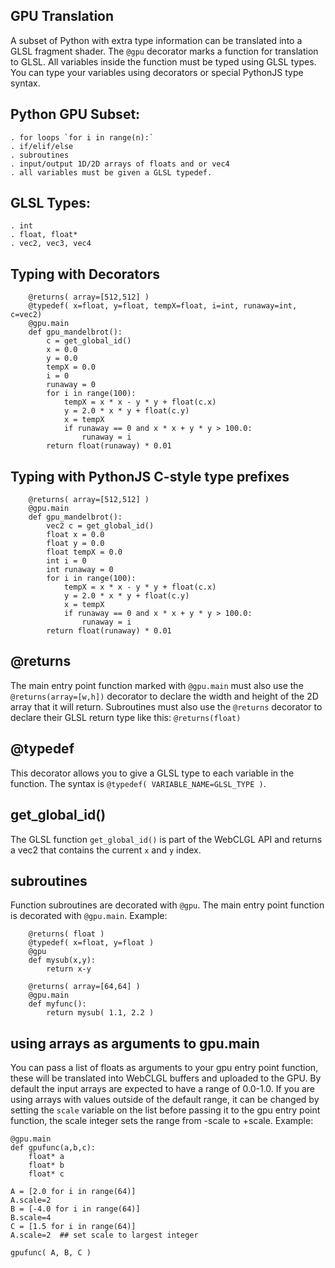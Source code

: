 GPU Translation
---------------
A subset of Python with extra type information can be translated into a GLSL fragment shader.  The `@gpu` decorator marks a function for translation to GLSL.  All variables inside the function must be typed using GLSL types.  You can type your variables using decorators or special PythonJS type syntax.

Python GPU Subset:
-----------------

	. for loops `for i in range(n):`
	. if/elif/else
	. subroutines
	. input/output 1D/2D arrays of floats and or vec4
	. all variables must be given a GLSL typedef.

GLSL Types:
----------

	. int
	. float, float*
	. vec2, vec3, vec4

Typing with Decorators
----------------------

```
	@returns( array=[512,512] )
	@typedef( x=float, y=float, tempX=float, i=int, runaway=int, c=vec2)
	@gpu.main
	def gpu_mandelbrot():
		c = get_global_id()
		x = 0.0
		y = 0.0
		tempX = 0.0
		i = 0
		runaway = 0
		for i in range(100):
			tempX = x * x - y * y + float(c.x)
			y = 2.0 * x * y + float(c.y)
			x = tempX
			if runaway == 0 and x * x + y * y > 100.0:
				runaway = i
		return float(runaway) * 0.01

```


Typing with PythonJS C-style type prefixes
----------------------

```
	@returns( array=[512,512] )
	@gpu.main
	def gpu_mandelbrot():
		vec2 c = get_global_id()
		float x = 0.0
		float y = 0.0
		float tempX = 0.0
		int i = 0
		int runaway = 0
		for i in range(100):
			tempX = x * x - y * y + float(c.x)
			y = 2.0 * x * y + float(c.y)
			x = tempX
			if runaway == 0 and x * x + y * y > 100.0:
				runaway = i
		return float(runaway) * 0.01

```

@returns
---------
The main entry point function marked with `@gpu.main` must also use the `@returns(array=[w,h])` decorator to declare the width and height of the 2D array that it will return. Subroutines must also use the `@returns` decorator to declare their GLSL return type like this: `@returns(float)`

@typedef
--------
This decorator allows you to give a GLSL type to each variable in the function.  The syntax is `@typedef( VARIABLE_NAME=GLSL_TYPE )`.


get_global_id()
--------------
The GLSL function `get_global_id()` is part of the WebCLGL API and returns a vec2 that contains the current `x` and `y` index.

subroutines
-----------
Function subroutines are decorated with `@gpu`.  The main entry point function is decorated with `@gpu.main`. Example:

```
	@returns( float )
	@typedef( x=float, y=float )
	@gpu
	def mysub(x,y):
		return x-y

	@returns( array=[64,64] )
	@gpu.main
	def myfunc():
		return mysub( 1.1, 2.2 )

```

using arrays as arguments to gpu.main
---------------------------------------
You can pass a list of floats as arguments to your gpu entry point function, these will be translated into WebCLGL buffers and uploaded to the GPU.  By default the input arrays are expected to have a range of 0.0-1.0.  If you are using arrays with values outside of the default range, it can be changed by setting the `scale` variable on the list before passing it to the gpu entry point function, the scale integer sets the range from -scale to +scale.  Example:

```
@gpu.main
def gpufunc(a,b,c):
	float* a
	float* b
	float* c

A = [2.0 for i in range(64)]
A.scale=2
B = [-4.0 for i in range(64)]
B.scale=4
C = [1.5 for i in range(64)]
A.scale=2  ## set scale to largest integer

gpufunc( A, B, C )

```